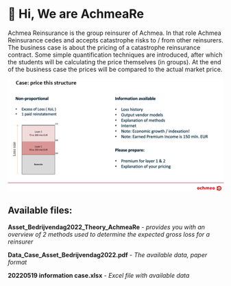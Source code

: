 # 👋 Hi, We are AchmeaRe

Achmea Reinsurance is the group reinsurer of Achmea. In that role Achmea Reinsurance cedes and accepts catastrophe risks to / from other reinsurers. 
The business case is about the pricing of a catastrophe reinsurance contract. 
Some simple quantification techniques are introduced, after which the students will be calculating the price themselves (in groups). 
At the end of the business case the prices will be compared to the actual market price.

![Slide 1](case.png)

## Available files:

**Asset_Bedrijvendag2022_Theory_AchmeaRe** - *provides you with an overview of 2 methods used to determine the expected gross loss for a reinsurer*

**Data_Case_Asset_Bedrijvendag2022.pdf** - *The available data, paper format*

**20220519 information case.xlsx** - *Excel file with available data*





